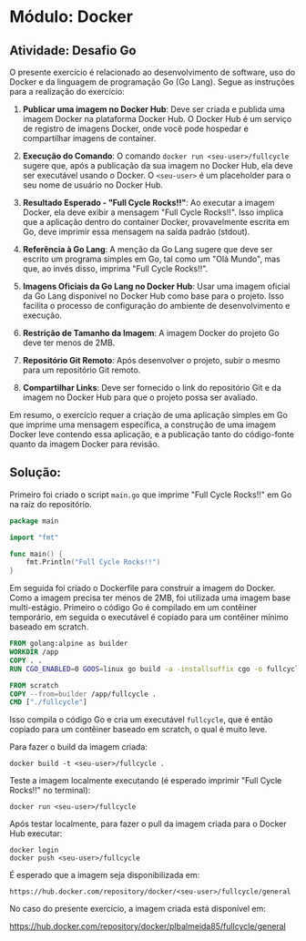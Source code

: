 # Módulo: Docker
## Atividade: Desafio Go

O presente exercício é relacionado ao desenvolvimento de software, uso do Docker e da linguagem de programação Go (Go Lang). Segue as instruções para a realização do exercício:

1. **Publicar uma imagem no Docker Hub**: Deve ser criada e publida uma imagem Docker na plataforma Docker Hub. O Docker Hub é um serviço de registro de imagens Docker, onde você pode hospedar e compartilhar imagens de container.

2. **Execução do Comando**: O comando `docker run <seu-user>/fullcycle` sugere que, após a publicação da sua imagem no Docker Hub, ela deve ser executável usando o Docker. O `<seu-user>` é um placeholder para o seu nome de usuário no Docker Hub.

3. **Resultado Esperado - "Full Cycle Rocks!!"**: Ao executar a imagem Docker, ela deve exibir a mensagem "Full Cycle Rocks!!". Isso implica que a aplicação dentro do container Docker, provavelmente escrita em Go, deve imprimir essa mensagem na saída padrão (stdout).

4. **Referência à Go Lang**: A menção da Go Lang sugere que deve ser escrito um programa simples em Go, tal como um "Olá Mundo", mas que, ao invés disso, imprima "Full Cycle Rocks!!".

5. **Imagens Oficiais da Go Lang no Docker Hub**: Usar uma imagem oficial da Go Lang disponível no Docker Hub como base para o projeto. Isso facilita o processo de configuração do ambiente de desenvolvimento e execução.

6. **Restrição de Tamanho da Imagem**: A imagem Docker do projeto Go deve ter menos de 2MB.

7. **Repositório Git Remoto**: Após desenvolver o projeto, subir o mesmo para um repositório Git remoto.

8. **Compartilhar Links**: Deve ser fornecido o link do repositório Git e da imagem no Docker Hub para que o projeto possa ser avaliado.

Em resumo, o exercício requer a criação de uma aplicação simples em Go que imprime uma mensagem específica, a construção de uma imagem Docker leve contendo essa aplicação, e a publicação tanto do código-fonte quanto da imagem Docker para revisão.

## Solução:

Primeiro foi criado o script `main.go` que imprime "Full Cycle Rocks!!" em Go na raíz do repositório.

```go
package main

import "fmt"

func main() {
    fmt.Println("Full Cycle Rocks!!")
}
```

Em seguida foi criado o Dockerfile para construir a imagem do Docker. Como a imagem precisa ter menos de 2MB, foi utilizada uma imagem base multi-estágio. Primeiro o código Go é compilado em um contêiner temporário, em seguida o executável é copiado para um contêiner mínimo baseado em scratch.

```Dockerfile
FROM golang:alpine as builder
WORKDIR /app
COPY . .
RUN CGO_ENABLED=0 GOOS=linux go build -a -installsuffix cgo -o fullcycle .

FROM scratch
COPY --from=builder /app/fullcycle .
CMD ["./fullcycle"]
```
Isso compila o código Go e cria um executável `fullcycle`, que é então copiado para um contêiner baseado em scratch, o qual é muito leve.

Para fazer o build da imagem criada:

```
docker build -t <seu-user>/fullcycle .
```

Teste a imagem localmente executando (é esperado imprimir "Full Cycle Rocks!!" no terminal):

```
docker run <seu-user>/fullcycle
```

Após testar localmente, para fazer o pull da imagem criada para o Docker Hub executar:

```
docker login
docker push <seu-user>/fullcycle
```

É esperado que a imagem seja disponibilizada em:

```
https://hub.docker.com/repository/docker/<seu-user>/fullcycle/general
```

No caso do presente exercício, a imagem criada está disponível em: 

https://hub.docker.com/repository/docker/plbalmeida85/fullcycle/general
